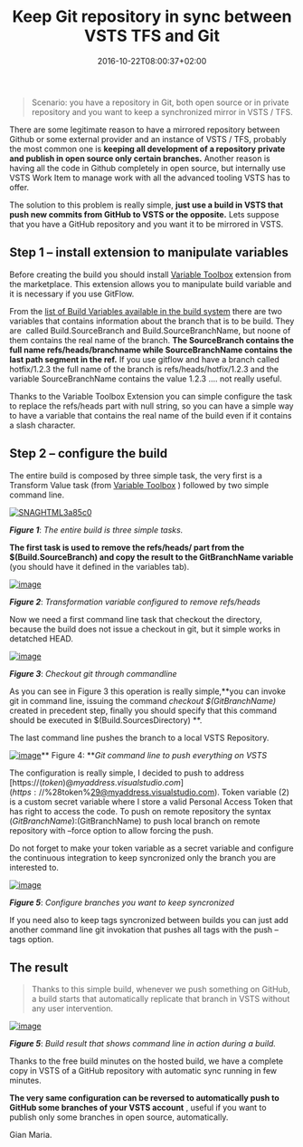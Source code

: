 ﻿---
title: "Keep Git repository in sync between VSTS  TFS and Git"
description: ""
date: 2016-10-22T08:00:37+02:00
draft: false
tags: [Git,VSTS]
categories: [Team Foundation Server]
---
> Scenario: you have a repository in Git, both open source or in private repository and you want to keep a synchronized mirror in VSTS / TFS.

There are some legitimate reason to have a mirrored repository between Github or some external provider and an instance of VSTS / TFS, probably the most common one is **keeping all development of a repository private and publish in open source only certain branches.** Another reason is having all the code in Github completely in open source, but internally use VSTS Work Item to manage work with all the advanced tooling VSTS has to offer.

The solution to this problem is really simple,  **just use a build in VSTS that push new commits from GitHub to VSTS or the opposite.** Lets suppose that you have a GitHub repository and you want it to be mirrored in VSTS.

#### 

## Step 1 – install extension to manipulate variables

Before creating the build you should install [Variable Toolbox](https://marketplace.visualstudio.com/items?itemName=jessehouwing.jessehouwing-vsts-variable-tasks) extension from the marketplace. This extension allows you to manipulate build variable and it is necessary if you use GitFlow.

From the [list of Build Variables available in the build system](https://www.visualstudio.com/ru-RU/docs/build/define/variables#predefined-variables) there are two variables that contains information about the branch that is to be build. They are  called Build.SourceBranch and Build.SourceBranchName, but noone of them contains the real name of the branch.  **The SourceBranch contains the full name refs/heads/branchname while SourceBranchName contains the last path segment in the ref.** If you use gitflow and have a branch called hotfix/1.2.3 the full name of the branch is refs/heads/hotfix/1.2.3 and the variable SourceBranchName contains the value 1.2.3 …. not really useful.

Thanks to the Variable Toolbox Extension you can simple configure the task to replace the refs/heads part with null string, so you can have a simple way to have a variable that contains the real name of the build even if it contains a slash character.

## Step 2 – configure the build

The entire build is composed by three simple task, the very first is a Transform Value task (from [Variable Toolbox](https://marketplace.visualstudio.com/items?itemName=jessehouwing.jessehouwing-vsts-variable-tasks) ) followed by two simple command line.

[![SNAGHTML3a85c0](http://www.codewrecks.com/blog/wp-content/uploads/2016/10/SNAGHTML3a85c0_thumb.png "SNAGHTML3a85c0")](http://www.codewrecks.com/blog/wp-content/uploads/2016/10/SNAGHTML3a85c0.png)

 ***Figure 1***: *The entire build is three simple tasks.*

 **The first task is used to remove the refs/heads/ part from the $(Build.SourceBranch) and copy the result to the GitBranchName variable** (you should have it defined in the variables tab).

[![image](http://www.codewrecks.com/blog/wp-content/uploads/2016/10/image_thumb-13.png "image")](http://www.codewrecks.com/blog/wp-content/uploads/2016/10/image-13.png)

 ***Figure 2***: *Transformation variable configured to remove refs/heads*

Now we need a first command line task that checkout the directory, because the build does not issue a checkout in git, but it simple works in detatched HEAD.

[![image](http://www.codewrecks.com/blog/wp-content/uploads/2016/10/image_thumb-14.png "image")](http://www.codewrecks.com/blog/wp-content/uploads/2016/10/image-14.png)

 ***Figure 3***: *Checkout git through commandline*

As you can see in Figure 3 this operation is really simple,**you can invoke git in command line, issuing the command *checkout $(GitBranchName)* created in precedent step, finally you should specify that this command should be executed in $(Build.SourcesDirectory) **.

The last command line pushes the branch to a local VSTS Repository.

[![image](http://www.codewrecks.com/blog/wp-content/uploads/2016/10/image_thumb-15.png "image")](http://www.codewrecks.com/blog/wp-content/uploads/2016/10/image-15.png)** Figure 4: ***Git command line to push everything on VSTS*

The configuration is really simple, I decided to push to address [https://$(token)@myaddress.visualstudio.com](https://$%28token%29@myaddress.visualstudio.com). Token variable (2) is a custom secret variable where I store a valid Personal Access Token that has right to access the code. To push on remote repository the syntax $(GitBranchName):$(GitBranchName) to push local branch on remote repository with –force option to allow forcing the push.

Do not forget to make your token variable as a secret variable and configure the continuous integration to keep syncronized only the branch you are interested to.

[![image](http://www.codewrecks.com/blog/wp-content/uploads/2016/10/image_thumb-16.png "image")](http://www.codewrecks.com/blog/wp-content/uploads/2016/10/image-16.png)

 ***Figure 5***: *Configure branches you want to keep syncronized*

If you need also to keep tags syncronized between builds you can just add another command line git invokation that pushes all tags with the push –tags option.

## The result

> Thanks to this simple build, whenever we push something on GitHub, a build starts that automatically replicate that branch in VSTS without any user intervention.

[![image](http://www.codewrecks.com/blog/wp-content/uploads/2016/10/image_thumb-17.png "image")](http://www.codewrecks.com/blog/wp-content/uploads/2016/10/image-17.png)

 ***Figure 5***: *Build result that shows command line in action during a build.*

Thanks to the free build minutes on the hosted build, we have a complete copy in VSTS of a GitHub repository with automatic sync running in few minutes.

 **The very same configuration can be reversed to automatically push to GitHub some branches of your VSTS account** , useful if you want to publish only some branches in open source, automatically.

Gian Maria.
